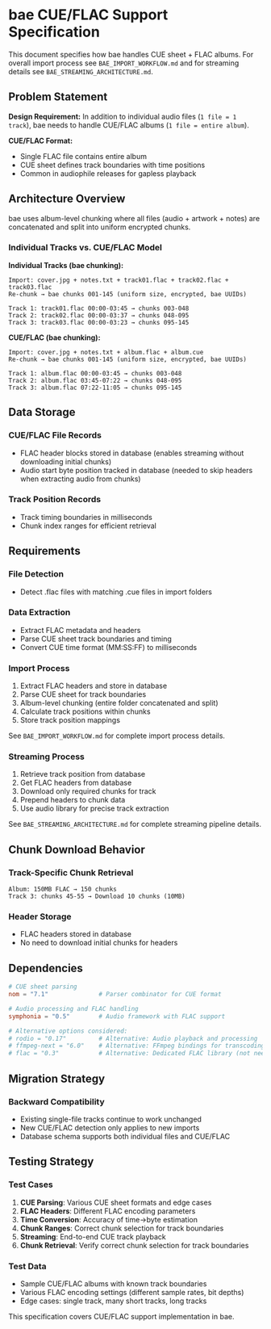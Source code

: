 # bae CUE/FLAC Support Specification

This document specifies how bae handles CUE sheet + FLAC albums. For overall import process see `BAE_IMPORT_WORKFLOW.md` and for streaming details see `BAE_STREAMING_ARCHITECTURE.md`.

## Problem Statement

**Design Requirement:** In addition to individual audio files (`1 file = 1 track`), bae needs to handle CUE/FLAC albums (`1 file = entire album`).

**CUE/FLAC Format:**
- Single FLAC file contains entire album
- CUE sheet defines track boundaries with time positions
- Common in audiophile releases for gapless playback

## Architecture Overview

bae uses album-level chunking where all files (audio + artwork + notes) are concatenated and split into uniform encrypted chunks.

### Individual Tracks vs. CUE/FLAC Model

**Individual Tracks (bae chunking):**
```
Import: cover.jpg + notes.txt + track01.flac + track02.flac + track03.flac
Re-chunk → bae chunks 001-145 (uniform size, encrypted, bae UUIDs)

Track 1: track01.flac 00:00-03:45 → chunks 003-048
Track 2: track02.flac 00:00-03:37 → chunks 048-095  
Track 3: track03.flac 00:00-03:23 → chunks 095-145
```

**CUE/FLAC (bae chunking):**
```
Import: cover.jpg + notes.txt + album.flac + album.cue
Re-chunk → bae chunks 001-145 (uniform size, encrypted, bae UUIDs)

Track 1: album.flac 00:00-03:45 → chunks 003-048
Track 2: album.flac 03:45-07:22 → chunks 048-095
Track 3: album.flac 07:22-11:05 → chunks 095-145
```

## Data Storage

### CUE/FLAC File Records
- FLAC header blocks stored in database (enables streaming without downloading initial chunks)
- Audio start byte position tracked in database (needed to skip headers when extracting audio from chunks)

### Track Position Records  
- Track timing boundaries in milliseconds
- Chunk index ranges for efficient retrieval

## Requirements

### File Detection
- Detect .flac files with matching .cue files in import folders

### Data Extraction
- Extract FLAC metadata and headers
- Parse CUE sheet track boundaries and timing
- Convert CUE time format (MM:SS:FF) to milliseconds

### Import Process
1. Extract FLAC headers and store in database
2. Parse CUE sheet for track boundaries  
3. Album-level chunking (entire folder concatenated and split)
4. Calculate track positions within chunks
5. Store track position mappings

See `BAE_IMPORT_WORKFLOW.md` for complete import process details.

### Streaming Process
1. Retrieve track position from database
2. Get FLAC headers from database
3. Download only required chunks for track
4. Prepend headers to chunk data
5. Use audio library for precise track extraction

See `BAE_STREAMING_ARCHITECTURE.md` for complete streaming pipeline details.

## Chunk Download Behavior

### Track-Specific Chunk Retrieval
```
Album: 150MB FLAC → 150 chunks
Track 3: chunks 45-55 → Download 10 chunks (10MB)
```

### Header Storage
- FLAC headers stored in database
- No need to download initial chunks for headers


## Dependencies
```toml
# CUE sheet parsing
nom = "7.1"              # Parser combinator for CUE format

# Audio processing and FLAC handling
symphonia = "0.5"        # Audio framework with FLAC support

# Alternative options considered:
# rodio = "0.17"         # Alternative: Audio playback and processing
# ffmpeg-next = "6.0"    # Alternative: FFmpeg bindings for transcoding
# flac = "0.3"           # Alternative: Dedicated FLAC library (not needed with symphonia)
```

## Migration Strategy

### Backward Compatibility
- Existing single-file tracks continue to work unchanged
- New CUE/FLAC detection only applies to new imports
- Database schema supports both individual files and CUE/FLAC


## Testing Strategy

### Test Cases
1. **CUE Parsing**: Various CUE sheet formats and edge cases
2. **FLAC Headers**: Different FLAC encoding parameters
3. **Time Conversion**: Accuracy of time→byte estimation
4. **Chunk Ranges**: Correct chunk selection for track boundaries
5. **Streaming**: End-to-end CUE track playback
6. **Chunk Retrieval**: Verify correct chunk selection for track boundaries

### Test Data
- Sample CUE/FLAC albums with known track boundaries
- Various FLAC encoding settings (different sample rates, bit depths)
- Edge cases: single track, many short tracks, long tracks

This specification covers CUE/FLAC support implementation in bae.
